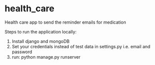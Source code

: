 # health_care
Health care app to send the reminder emails for medication


Steps to run the application locally:
1. Install django and mongoDB
2. Set your credentials instead of test data in settings.py i.e. email and password
2. run: python manage.py runserver